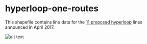 # hyperloop-one-routes

This shapefile contains line data for the [11 proposed hyperloop](https://www.axios.com/hyperloop-one-pitches-2348203626.html) lines announced in April 2017.

![alt text](https://graphics.axios.com/2017-04-06-hyperloop-route/2017-04-06-hyperloop-route-fallback.png "Map of proposed Hyperloop routes")